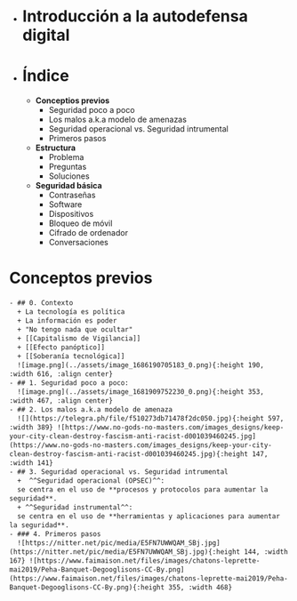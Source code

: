 - # Introducción a la autodefensa digital
- # Índice
	- **Conceptios previos**
	  + Seguridad poco a poco
	  + Los malos a.k.a modelo de amenazas
	  + Seguridad operacional vs. Seguridad intrumental
	  + Primeros pasos
	- **Estructura**
	  + Problema
	  + Preguntas
	  + Soluciones
	- **Seguridad básica**
	  + Contraseñas
	  + Software
	  + Dispositivos
	  + Bloqueo de móvil
	  + Cifrado de ordenador
	  + Conversaciones
# Conceptos previos
	- ## 0. Contexto
	  + La tecnología es política
	  + La información es poder
	  + "No tengo nada que ocultar"
	  + [[Capitalismo de Vigilancia]]
	  + [[Efecto panóptico]]
	  + [[Soberanía tecnológica]]
	  ![image.png](../assets/image_1686190705183_0.png){:height 190, :width 616, :align center}
	- ## 1. Seguridad poco a poco:
	  ![image.png](../assets/image_1681909752230_0.png){:height 353, :width 467, :align center}
	- ## 2. Los malos a.k.a modelo de amenaza
	  ![](https://telegra.ph/file/f510273db71478f2dc050.jpg){:height 597, :width 389} ![https://www.no-gods-no-masters.com/images_designs/keep-your-city-clean-destroy-fascism-anti-racist-d001039460245.jpg](https://www.no-gods-no-masters.com/images_designs/keep-your-city-clean-destroy-fascism-anti-racist-d001039460245.jpg){:height 147, :width 141}
	- ## 3. Seguridad operacional vs. Seguridad intrumental
	  +  ^^Seguridad operacional (OPSEC)^^: 
	  se centra en el uso de **procesos y protocolos para aumentar la seguridad**. 
	  + ^^Seguridad instrumental^^: 
	  se centra en el uso de **herramientas y aplicaciones para aumentar la seguridad**.
	- ### 4. Primeros pasos
	  ![https://nitter.net/pic/media/E5FN7UWWQAM_SBj.jpg](https://nitter.net/pic/media/E5FN7UWWQAM_SBj.jpg){:height 144, :width 167} ![https://www.faimaison.net/files/images/chatons-leprette-mai2019/Peha-Banquet-Degooglisons-CC-By.png](https://www.faimaison.net/files/images/chatons-leprette-mai2019/Peha-Banquet-Degooglisons-CC-By.png){:height 355, :width 468}
